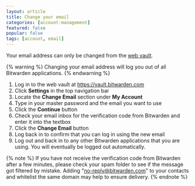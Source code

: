 ```yaml
---
layout: article
title: Change your email
categories: [account-management]
featured: false
popular: false
tags: [account, email]
---
```


Your email address can only be changed from the [web vault](https://vault.bitwarden.com).

{% warning %}
Changing your email address will log you out of all Bitwarden applications.
{% endwarning %}

1. Log in to the web vault at <https://vault.bitwarden.com>
2. Click **Settings** in the top navigation bar
3. Locate the **Change Email** section under **My Account**
4. Type in your master password and the email you want to use
5. Click the **Continue** button
6. Check your email inbox for the verification code from Bitwarden and enter it into the textbox
7. Click the **Change Email** button
8. Log back in to confirm that you can log in using the new email
9. Log out and back in to any other Bitwarden applications that you are using. You will eventually be logged out automatically.

{% note %}
If you have not receive the verification code from Bitwarden after a few minutes, please check your spam folder to see if the message got filtered by mistake. Adding "no-reply@bitwarden.com" to your contacts and whitelist the same domain may help to ensure delivery.
{% endnote %}
